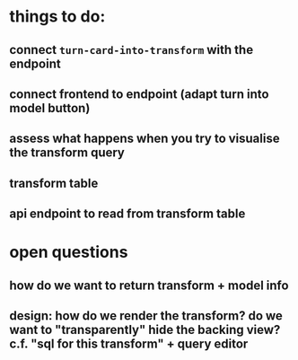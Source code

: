 # things to do:

## connect `turn-card-into-transform` with the endpoint
## connect frontend to endpoint (adapt turn into model button)


## assess what happens when you try to visualise the transform query

## transform table

## api endpoint to read from transform table

# open questions
## how do we want to return transform + model info
## design: how do we render the transform? do we want to "transparently" hide the backing view? c.f. "sql for this transform" + query editor
